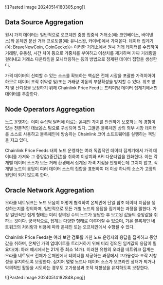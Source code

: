 ![[Pasted image 20240514180305.png]]

## Data Source Aggregation

원시 가격 데이터는 일반적으로 오프체인 중앙 집중식 거래소(예: 코인베이스, 바이낸스)와 온체인 분산 거래 프로토콜(예: 유니스왑, 카이버)에서 가져온다.
데이터 집계기(예: BraveNewCoin, CoinGecko)는 이러한 거래소에서 원시 거래 데이터를 수집하여 거래량, 유동성, 시간 차이 등으로 가중치를 부여하고 이상치를 제거하며 가짜 거래량을 걸러내고 거래소 다운타임을 모니터링하는 등의 방법으로 정제된 데이터 집합을 생성한다.

가격 데이터의 신뢰할 수 있는 소스를 확보하는 핵심은 전체 시장을 포괄한 가격이어야 하므로 데이터 조작 취약성 및/또는 거래량 이동의 부정확성을 방지할 수 있다.
위조 방지 및 신뢰성을 보장하기 위해 Chainlink Price Feed는 프리미엄 데이터 집계기에서만 데이터를 추출한다.

## Node Operators Aggregation

노드 운영자는 이미 수십억 달러에 이르는 온체인 가치를 안전하게 보호하는 데 경험이 있는 전문적인 데브옵스 팀으로 구성되어 있다. 그들은 블록체인 상의 외부 시장 데이터를 소스로 사용하고 블록체인에 방송하는 Chainlink 코어 소프트웨어를 실행하는 책임을 지고 있다.

Chainlink Price Feeds 내의 노드 운영자는 여러 독립적인 데이터 집계기에서 가격 데이터를 가져와 그 중앙값(중간값)을 취하여 이상치와 API 다운타임을 완화한다. 이는 각 개별 데이터 소스가 모든 거래 환경에서 집계된 가격 지점을 반영하는데 그치지 않고, 각 개별 노드의 응답이 여러 데이터 소스의 집합을 표현하여 더 이상 하나의 소스가 고장의 원인이 되지 않도록 한다.

## Oracle Network Aggregation

오라클 네트워크는 노드 모음이 어떻게 협력하여 온체인에 단일 참조 데이터 지점을 생성하는지를 정의하며, 일반적으로 모든 개별 노드의 응답을 집계하는 과정을 말한다. 가장 일반적인 집계 형태는 미리 정의된 수의 노드가 응답한 후 보고된 값들의 중앙값을 취하는 것이다. 궁극적으로, 집계는 다양한 형태로 이루어질 수 있으며, 기본 블록체인 네트워크의 처리량과 비용에 따라 온체인 또는 오프체인에서 수행될 수 있다.

Chainlink Price Feeds는 여러 보안 검토를 거친 노드 운영자의 응답을 집계하고 중앙값을 취하며, 온체인 가격 업데이트를 트리거하기 위해 미리 정의된 임계값의 응답이 필요다(예: 아래 예시에서는 21개 중 최소 14개). 이러한 유형의 오라클 네트워크 집계는 오라클 네트워크 전체가 온체인에서 데이터를 제공하는 과정에서 고가용성과 조작 저항성을 유지하도록 보장한다. 심지어 몇몇 노드나 데이터 소스가 오프라인 상태가 되거나 악의적인 활동을 시도하는 경우도 고가용성과 조작 저항성을 유지하도록 보장한다.

![[Pasted image 20240514182848.png]]
